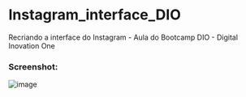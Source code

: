 # Instagram_interface_DIO
 Recriando a interface do Instagram - Aula do Bootcamp DIO - Digital Inovation One

### Screenshot:

![image](https://user-images.githubusercontent.com/101152453/176806336-c11431d9-23f6-4cba-a41f-91062f4b0bf3.png)

